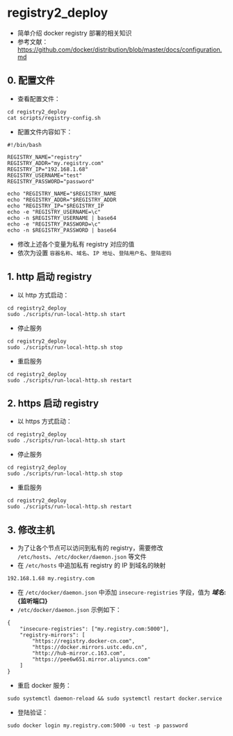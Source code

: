# registry2_deploy

- 简单介绍 docker registry 部署的相关知识
- 参考文献：https://github.com/docker/distribution/blob/master/docs/configuration.md

## 0. 配置文件

- 查看配置文件：
```shell script
cd registry2_deploy
cat scripts/registry-config.sh
```
- 配置文件内容如下：
```shell script
#!/bin/bash

REGISTRY_NAME="registry"
REGISTRY_ADDR="my.registry.com"
REGISTRY_IP="192.168.1.68"
REGISTRY_USERNAME="test"
REGISTRY_PASSWORD="password"

echo "REGISTRY_NAME="$REGISTRY_NAME
echo "REGISTRY_ADDR="$REGISTRY_ADDR
echo "REGISTRY_IP="$REGISTRY_IP
echo -e "REGISTRY_USERNAME=\c"
echo -n $REGISTRY_USERNAME | base64
echo -e "REGISTRY_PASSWORD=\c"
echo -n $REGISTRY_PASSWORD | base64
```
- 修改上述各个变量为私有 registry 对应的值
- 依次为设置 `容器名称`、`域名`、`IP 地址`、`登陆用户名`、`登陆密码`

## 1. http 启动 registry
- 以 http 方式启动：
```shell script
cd registry2_deploy
sudo ./scripts/run-local-http.sh start
```
- 停止服务
```shell script
cd registry2_deploy
sudo ./scripts/run-local-http.sh stop
```
- 重启服务
```shell script
cd registry2_deploy
sudo ./scripts/run-local-http.sh restart
```

## 2. https 启动 registry
- 以 https 方式启动：
```shell script
cd registry2_deploy
sudo ./scripts/run-local-http.sh start
```
- 停止服务
```shell script
cd registry2_deploy
sudo ./scripts/run-local-http.sh stop
```
- 重启服务
```shell script
cd registry2_deploy
sudo ./scripts/run-local-http.sh restart
```

## 3. 修改主机

- 为了让各个节点可以访问到私有的 registry，需要修改 `/etc/hosts`、`/etc/docker/daemon.json` 等文件
- 在 `/etc/hosts` 中追加私有 registry 的 IP 到域名的映射
```shell script
192.168.1.68 my.registry.com
```
- 在 `/etc/docker/daemon.json` 中添加 `insecure-registries` 字段，值为 **${域名}:${监听端口}**
- `/etc/docker/daemon.json` 示例如下：
```shell script
{
    "insecure-registries": ["my.registry.com:5000"],
    "registry-mirrors": [
        "https://registry.docker-cn.com",
        "https://docker.mirrors.ustc.edu.cn",
        "http://hub-mirror.c.163.com",
        "https://pee6w651.mirror.aliyuncs.com"
    ]   
}
```
- 重启 docker 服务：
```shell script
sudo systemctl daemon-reload && sudo systemctl restart docker.service
```
- 登陆验证：
```shell script
sudo docker login my.registry.com:5000 -u test -p password
```